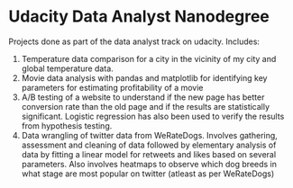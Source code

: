 # Udacity Data Analyst Nanodegree
Projects done as part of the data analyst track on udacity. Includes:
1. Temperature data comparison for a city in the vicinity of my city and global temperature data.
2. Movie data analysis with pandas and matplotlib for identifying key parameters for estimating profitability of a movie
3. A/B testing of a website to understand if the new page has better conversion rate than the old page and if the results are statistically significant. Logistic regression has also been used to verify the results from hypothesis testing.
4. Data wrangling of twitter data from WeRateDogs. Involves gathering, assessment and cleaning of data followed by elementary analysis of data by fitting a linear model for retweets and likes based on several parameters. Also involves heatmaps to observe which dog breeds in what stage are most popular on twitter (atleast as per WeRateDogs) 
